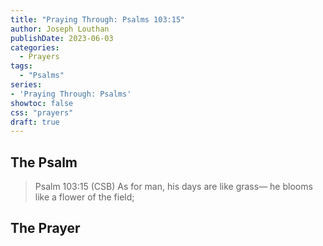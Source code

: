 ```yaml
---
title: "Praying Through: Psalms 103:15"
author: Joseph Louthan
publishDate: 2023-06-03
categories:
  - Prayers
tags:
  - "Psalms"
series:
- 'Praying Through: Psalms'
showtoc: false
css: "prayers"
draft: true
---
```

## The Psalm

>Psalm 103:15 (CSB) As for man, his days are like grass— he blooms like a flower of the field; 

## The Prayer

<div style="font-variant: small-caps;">

</div>

```text

```
